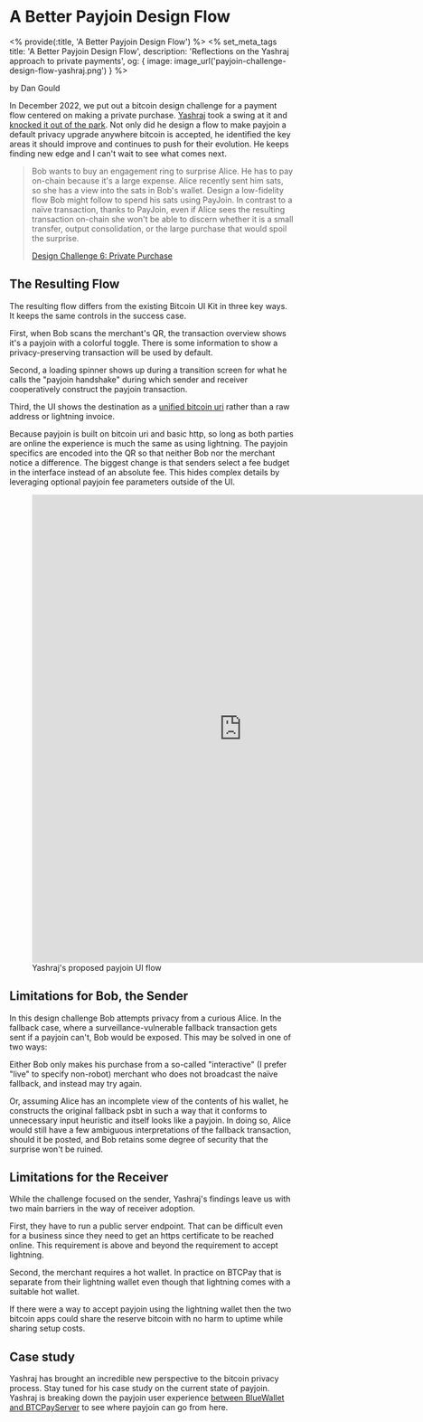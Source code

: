 # A Better Payjoin Design Flow

<% provide(:title, 'A Better Payjoin Design Flow') %>
<% set_meta_tags title: 'A Better Payjoin Design Flow', description: 'Reflections on the Yashraj approach to private payments', og: { image: image_url('payjoin-challenge-design-flow-yashraj.png') } %>

<span class="by-line">by Dan Gould</span>

In December 2022, we put out a bitcoin design challenge for a payment flow centered on making a private purchase. [Yashraj](https://iris.to//npub1yashrajtj3ddn9u2ypzalp4qew4f9u8wls0tpf5kuvqarenqwckql8adnu) took a swing at it and <a href="https://docs.google.com/document/d/16HmzGnI1620W5HqFGw2KhjqytLzByBwD4uXMKW3RFxQ/edit" target="_blank">knocked it out of the park</a>. Not only did he design a flow to make payjoin a default privacy upgrade anywhere bitcoin is accepted, he identified the key areas it should improve and continues to push for their evolution. He keeps finding new edge and I can't wait to see what comes next.

> Bob wants to buy an engagement ring to surprise Alice. He has to pay on-chain because it's a large expense. Alice recently sent him sats, so she has a view into the sats in Bob's wallet. Design a low-fidelity flow Bob might follow to spend his sats using PayJoin. In contrast to a naïve transaction, thanks to PayJoin, even if Alice sees the resulting transaction on-chain she won't be able to discern whether it is a small transfer, output consolidation, or the large purchase that would spoil the surprise.
>
> <span>[Design Challenge 6: Private Purchase](https://bitcoin.design/guide/resources/design-challenges/#challenge-6-private-purchase)</span>

## The Resulting Flow

The resulting flow differs from the existing Bitcoin UI Kit in three key ways. It keeps the same controls in the success case.

First, when Bob scans the merchant's QR, the transaction overview shows it's a payjoin with a colorful toggle. There is some information to show a privacy-preserving transaction will be used by default.

Second, a loading spinner shows up during a transition screen for what he calls the "payjoin handshake" during which sender and receiver cooperatively construct the payjoin transaction.

Third, the UI shows the destination as a [unified bitcoin uri](https://bitcoinqr.dev/) rather than a raw address or lightning invoice.

Because payjoin is built on bitcoin uri and basic http, so long as both parties are online the experience is much the same as using lightning. The payjoin specifics are encoded into the QR so that neither Bob nor the merchant notice a difference. The biggest change is that senders select a fee budget in the interface instead of an absolute fee. This hides complex details by leveraging optional payjoin fee parameters outside of the UI.

<figure>
   <iframe style="border: 1px solid rgba(0, 0, 0, 0.1);" width="740" height="827" src="https://www.figma.com/embed?embed_host=share&url=https%3A%2F%2Fwww.figma.com%2Ffile%2FhCHA4qjxQGiX06ddnWADyW%2F%255Byashraj's-copy%255D-Bitcoin-Wallet-UI-Kit-%2526-Design-System%3Fnode-id%3D4331%253A66395%26t%3DnhmM7q2r11uYaV6Z-1" allowfullscreen></iframe>
   <figcaption>Yashraj's proposed payjoin UI flow</figcaption>
</figure>

## Limitations for Bob, the Sender

In this design challenge Bob attempts privacy from a curious Alice. In the fallback case, where a surveillance-vulnerable fallback transaction gets sent if a payjoin can't, Bob would be exposed. This may be solved in one of two ways:

Either Bob only makes his purchase from a so-called "interactive" (I prefer "live" to specify non-robot) merchant who does not broadcast the naïve fallback, and instead may try again.

Or, assuming Alice has an incomplete view of the contents of his wallet, he constructs the original fallback psbt in such a way that it conforms to unnecessary input heuristic and itself looks like a payjoin. In doing so, Alice would still have a few ambiguous interpretations of the fallback transaction, should it be posted, and Bob retains some degree of security that the surprise won't be ruined.

## Limitations for the Receiver

While the challenge focused on the sender, Yashraj's findings leave us with two main barriers in the way of receiver adoption.

First, they have to run a public server endpoint. That can be difficult even for a business since they need to get an https certificate to be reached online. This requirement is above and beyond the requirement to accept lightning.

Second, the merchant requires a hot wallet. In practice on BTCPay that is separate from their lightning wallet even though that lightning comes with a suitable hot wallet.

If there were a way to accept payjoin using the lightning wallet then the two bitcoin apps could share the reserve bitcoin with no harm to uptime while sharing setup costs.

## Case study

Yashraj has brought an incredible new perspective to the bitcoin privacy process. Stay tuned for his case study on the current state of payjoin. Yashraj is breaking down the payjoin user experience [between BlueWallet and BTCPayServer](https://twitter.com/i/status/1313822205286010883) to see where payjoin can go from here.
